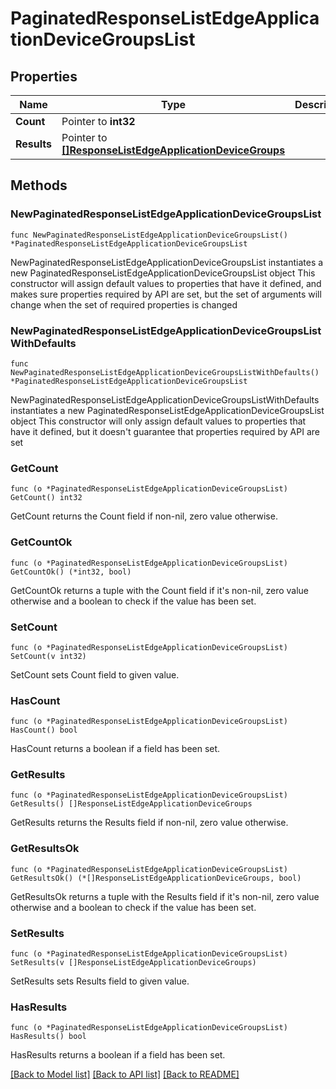 # PaginatedResponseListEdgeApplicationDeviceGroupsList

## Properties

Name | Type | Description | Notes
------------ | ------------- | ------------- | -------------
**Count** | Pointer to **int32** |  | [optional] 
**Results** | Pointer to [**[]ResponseListEdgeApplicationDeviceGroups**](ResponseListEdgeApplicationDeviceGroups.md) |  | [optional] 

## Methods

### NewPaginatedResponseListEdgeApplicationDeviceGroupsList

`func NewPaginatedResponseListEdgeApplicationDeviceGroupsList() *PaginatedResponseListEdgeApplicationDeviceGroupsList`

NewPaginatedResponseListEdgeApplicationDeviceGroupsList instantiates a new PaginatedResponseListEdgeApplicationDeviceGroupsList object
This constructor will assign default values to properties that have it defined,
and makes sure properties required by API are set, but the set of arguments
will change when the set of required properties is changed

### NewPaginatedResponseListEdgeApplicationDeviceGroupsListWithDefaults

`func NewPaginatedResponseListEdgeApplicationDeviceGroupsListWithDefaults() *PaginatedResponseListEdgeApplicationDeviceGroupsList`

NewPaginatedResponseListEdgeApplicationDeviceGroupsListWithDefaults instantiates a new PaginatedResponseListEdgeApplicationDeviceGroupsList object
This constructor will only assign default values to properties that have it defined,
but it doesn't guarantee that properties required by API are set

### GetCount

`func (o *PaginatedResponseListEdgeApplicationDeviceGroupsList) GetCount() int32`

GetCount returns the Count field if non-nil, zero value otherwise.

### GetCountOk

`func (o *PaginatedResponseListEdgeApplicationDeviceGroupsList) GetCountOk() (*int32, bool)`

GetCountOk returns a tuple with the Count field if it's non-nil, zero value otherwise
and a boolean to check if the value has been set.

### SetCount

`func (o *PaginatedResponseListEdgeApplicationDeviceGroupsList) SetCount(v int32)`

SetCount sets Count field to given value.

### HasCount

`func (o *PaginatedResponseListEdgeApplicationDeviceGroupsList) HasCount() bool`

HasCount returns a boolean if a field has been set.

### GetResults

`func (o *PaginatedResponseListEdgeApplicationDeviceGroupsList) GetResults() []ResponseListEdgeApplicationDeviceGroups`

GetResults returns the Results field if non-nil, zero value otherwise.

### GetResultsOk

`func (o *PaginatedResponseListEdgeApplicationDeviceGroupsList) GetResultsOk() (*[]ResponseListEdgeApplicationDeviceGroups, bool)`

GetResultsOk returns a tuple with the Results field if it's non-nil, zero value otherwise
and a boolean to check if the value has been set.

### SetResults

`func (o *PaginatedResponseListEdgeApplicationDeviceGroupsList) SetResults(v []ResponseListEdgeApplicationDeviceGroups)`

SetResults sets Results field to given value.

### HasResults

`func (o *PaginatedResponseListEdgeApplicationDeviceGroupsList) HasResults() bool`

HasResults returns a boolean if a field has been set.


[[Back to Model list]](../README.md#documentation-for-models) [[Back to API list]](../README.md#documentation-for-api-endpoints) [[Back to README]](../README.md)


